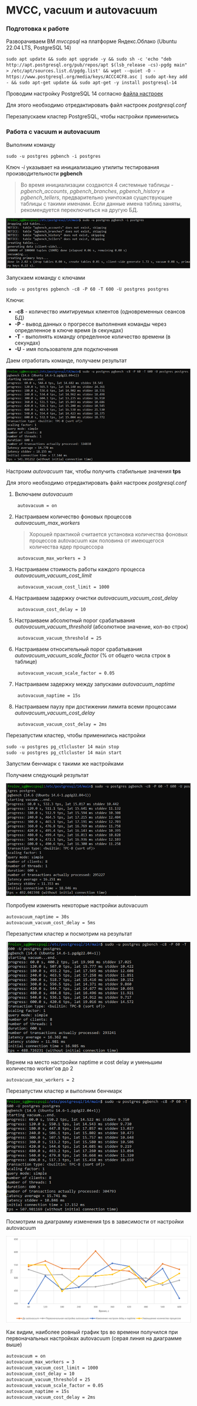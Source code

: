 # MVCC, vacuum и autovacuum

### Подготовка к работе

Разворачиваем ВМ _mvccpsql_ на платформе Яндекс.Облако (Ubuntu 22.04 LTS, PostgreSQL 14)

    sudo apt update && sudo apt upgrade -y && sudo sh -c 'echo "deb http://apt.postgresql.org/pub/repos/apt $(lsb_release -cs)-pgdg main" > /etc/apt/sources.list.d/pgdg.list' && wget --quiet -O - https://www.postgresql.org/media/keys/ACCC4CF8.asc | sudo apt-key add - && sudo apt-get update && sudo apt-get -y install postgresql-14

Проводим настройку PostgreSQL 14 согласно [файла настроек](cluster_config.txt)

Для этого необходимо отредактировать файл настроек _postgresql.conf_

Перезапускаем кластер PostgreSQL, чтобы настройки применились

### Работа с vacuum и autovacuum

Выполним команду

    sudo -u postgres pgbench -i postgres

Ключ _-i_ указывает на инициализацию утилиты тестирования производительности __pgbench__

> Во время инициализации создаются 4 системные таблицы - _pgbench_accounts_, _pgbench_branches_, _pgbench_history_ и _pgbench_tellers_, предварительно уничтожая существующие таблицы с такими именами. Если данные имена таблиц заняты, рекомендуется переключиться на другую БД.

![Результат выполнения команды](imgs/1.png)

Запускаем команду с ключами

    sudo -u postgres pgbench -c8 -P 60 -T 600 -U postgres postgres

Ключи:
* __-с8__ - количество имитируемых клиентов (одновременных сеансов БД)
* __-P__ - вывод данных о прогрессе выполнения команды через определенное в ключе время (в секундах)
* __-T__ - выполнять команду определнное количество времени (в секундах)
* __-U__ - имя пользователя для подключения

Даем отработать команде, получаем результат

![Результат бенчмарка](imgs/2.png)

Настроим _autovacuum_ так, чтобы получить стабильные значения __tps__

Для этого необходимо отредактировать файл настроек _postgresql.conf_

1. Включаем _autovacuum_

        autovacuum = on

2. Настраиваем количество фоновых процессов _autovacuum_max_workers_
    > Хорошей практикой считается установка количества фоновых процессов autovacuum как половина от имеющегося количества ядер процессора

        autovacuum_max_workers = 3

3. Настраиваем стоимость работы каждого процесса _autovacuum_vacuum_cost_limit_

        autovacuum_vacuum_cost_limit = 1000

4. Настраиваем задержку очистки _autovacuum_vacuum_cost_delay_

        autovacuum_cost_delay = 10

5. Настраиваем абсолютный порог срабатывания _autovacuum_vacuum_threshold_ (абсолютное значение, кол-во строк)

        autovacuum_vacuum_threshold = 25

6. Настраиваем относительный порог срабатывания _autovacuum_vacuum_scale_factor_ (% от общего числа строк в таблице)

        autovacuum_vacuum_scale_factor = 0.05

7. Настраиваем задержку между запусками _autovacuum_naptime_

        autovacuum_naptime = 15s

8. Настраиваем паузу при достижении лимита всеми процессами _autovacuum_vacuum_cost_delay_

        autovacuum_vacuum_cost_delay = 2ms

Перезапустим кластер, чтобы применились настройки

    sudo -u postgres pg_ctlcluster 14 main stop
    sudo -u postgres pg_ctlcluster 14 main start

Запустим бенчмарк с такими же настройками

Получаем следующий результат

![Результат с autovacuum](imgs/3.png)

Попробуем изменить некоторые настройки autovacuum

    autovacuum_naptime = 30s
    autovacuum_vacuum_cost_delay = 5ms

Перезапустим кластер и посмотрим на результат

![Результат после манипуляций с настройками delay и naptime](imgs/4.png)

Вернем на место настройки naptime и cost delay и уменьшим количество worker'ов до 2

    autovacuum_max_workers = 2

Перезапустим кластер и выполним бенчмарк

![Результаты с меньшим количеством worker](imgs/5.png)

Посмотрим на диаграмму изменения tps в зависимости от настройки autovacuum

![Диаграмма](imgs/6.png)

Как видим, наиболее ровный график tps во времени получился при первоначальных настройках autovacuum (серая линия на диаграмме выше)

    autovacuum = on
    autovacuum_max_workers = 3
    autovacuum_vacuum_cost_limit = 1000
    autovacuum_cost_delay = 10
    autovacuum_vacuum_threshold = 25
    autovacuum_vacuum_scale_factor = 0.05
    autovacuum_naptime = 15s
    autovacuum_vacuum_cost_delay = 2ms

